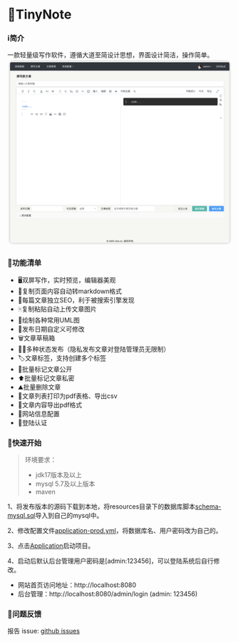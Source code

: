 # 📒TinyNote

### ℹ️简介
一款轻量级写作软件，遵循大道至简设计思想，界面设计简洁，操作简单。
![write.png](docs/screenshot/write.png)
### 🔧功能清单
- 🖥️双屏写作，实时预览，编辑器美观
- 📄复制页面内容自动转markdown格式
- 🦟每篇文章独立SEO，利于被搜索引擎发现
- 🀄️复制粘贴自动上传文章图片
- 🤖绘制各种常用UML图
- 🌲发布日期自定义可修改
- 🗑️文章草稿箱
- 🧑‍💻多种状态发布（隐私发布文章对登陆管理员无限制）
- 🏷️文章标签，支持创建多个标签
- 🪪批量标记文章公开
- ⬆️批量标记文章私密
- ⛰️批量删除文章
- 🫗文章列表打印为pdf表格、导出csv
- 🎵文章内容导出pdf格式
- 🏃网站信息配置
- 🔐登陆认证

### 🚀快速开始
> 环境要求：
> - jdk17版本及以上
> - mysql 5.7及以上版本
> - maven

1、将发布版本的源码下载到本地，将resources目录下的数据库脚本[schema-mysql.sql](src/main/resources/db/schema-mysql.sql)导入到自己的mysql中。

2、修改配置文件[application-prod.yml](src/main/resources/application-prod.yml)，将数据库名、用户密码改为自己的。

3、点击[Application](src/main/java/cn/xilio/tinynote/Application.java)启动项目。

4、启动后默认后台管理用户密码是[admin:123456]，可以登陆系统后自行修改。

- 网站首页访问地址：http://localhost:8080
- 后台管理：http://localhost:8080/admin/login (admin: 123456)

### 🙋问题反馈
报告 issue: [github issues](https://github.com/xiaoniucode/tinynote/issues)

